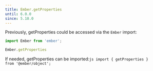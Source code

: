 ```yaml
---
title: Ember.getProperties
until: 6.0.0
since: 5.10.0
---
```



Previously, getProperties could be accessed via the `Ember` import:
```js
import Ember from 'ember';

Ember.getProperties
```

 If needed, getProperties can be imported:```js
import { getProperties } from '@ember/object';```
